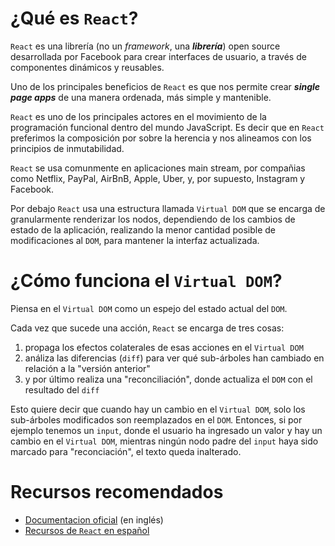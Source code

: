 # ¿Qué es `React`?

`React` es una librería (no un *framework*, una ***librería***) open source
desarrollada por Facebook para crear interfaces de usuario, a través de
componentes dinámicos y reusables.

Uno de los principales beneficios de `React` es que nos permite crear ***single
page apps*** de una manera ordenada, más simple y mantenible.

`React` es uno de los principales actores en el movimiento de la programación
funcional dentro del mundo JavaScript. Es decir que en `React` preferimos la
composición por sobre la herencia y nos alineamos con los principios de
inmutabilidad.

`React` se usa comunmente en aplicaciones main stream, por compañias como
Netflix, PayPal, AirBnB, Apple, Uber, y, por supuesto, Instagram y Facebook.

Por debajo `React` usa una estructura llamada `Virtual DOM` que se encarga de
granularmente renderizar los nodos, dependiendo de los cambios de estado de la
aplicación, realizando la menor cantidad posible de modificaciones al `DOM`,
para mantener la interfaz actualizada.

# ¿Cómo funciona el `Virtual DOM`?

Piensa en el `Virtual DOM` como un espejo del estado actual del `DOM`.

Cada vez que sucede una acción, `React` se encarga de tres cosas:

1. propaga los efectos colaterales de esas acciones en el `Virtual DOM`
2. análiza las diferencias (`diff`) para ver qué sub-árboles han cambiado en
   relación a la "versión anterior"
3. y por último realiza una "reconciliación", donde actualiza el `DOM` con el
   resultado del `diff`

Esto quiere decir que cuando hay un cambio en el `Virtual DOM`, solo los
sub-árboles modificados son reemplazados en el `DOM`. Entonces, si por ejemplo
tenemos un `input`, donde el usuario ha ingresado un valor y hay un cambio en el
`Virtual DOM`, mientras ningún nodo padre del `input` haya sido marcado para
"reconciación", el texto queda inalterado.

# Recursos recomendados

- [Documentacion oficial](https://facebook.github.io/react/) (en inglés)
- [Recursos de `React` en español](https://github.com/jlobos/react-espanol)
